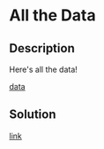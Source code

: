 # All the Data

## Description

Here's all the data!

[data](materials/data)

## Solution

[link](solution/README.md)

